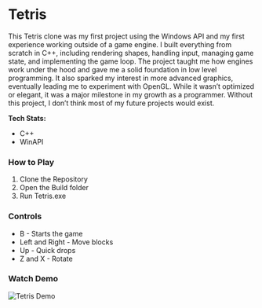 # Tetris

This Tetris clone was my first project using the Windows API and my first experience working outside of a game engine. I built everything from scratch in C++, including rendering shapes, handling input, managing game state, and implementing the game loop. The project taught me how engines work under the hood and gave me a solid foundation in low level programming. It also sparked my interest in more advanced graphics, eventually leading me to experiment with OpenGL. While it wasn’t optimized or elegant, it was a major milestone in my growth as a programmer. Without this project, I don’t think most of my future projects would exist.

**Tech Stats:**
- C++
- WinAPI

### How to Play
1. Clone the Repository
2. Open the Build folder
3. Run Tetris.exe

### Controls
- B - Starts the game
- Left and Right - Move blocks
- Up - Quick drops
- Z and X - Rotate

### Watch Demo
![Tetris Demo](https://bspafford.github.io/tetris/media/tetris.gif)
